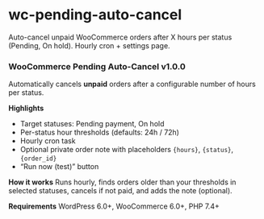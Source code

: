 # wc-pending-auto-cancel
Auto-cancel unpaid WooCommerce orders after X hours per status (Pending, On hold). Hourly cron + settings page.

### WooCommerce Pending Auto-Cancel v1.0.0

Automatically cancels **unpaid** orders after a configurable number of hours per status.

**Highlights**
- Target statuses: Pending payment, On hold
- Per-status hour thresholds (defaults: 24h / 72h)
- Hourly cron task
- Optional private order note with placeholders `{hours}`, `{status}`, `{order_id}`
- “Run now (test)” button

**How it works**
Runs hourly, finds orders older than your thresholds in selected statuses, cancels if not paid, and adds the note (optional).

**Requirements**
WordPress 6.0+, WooCommerce 6.0+, PHP 7.4+
